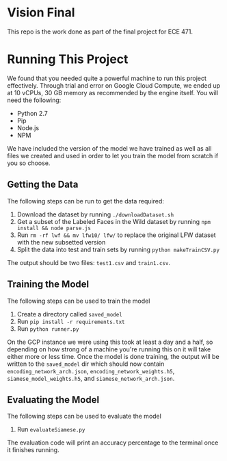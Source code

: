 # Vision Final
This repo is the work done as part of the final project for ECE 471. 

# Running This Project
We found that you needed quite a powerful machine to run this project effectively. Through trial and error on Google Cloud Compute, we ended up at 10 vCPUs, 30 GB memory as recommended by the engine itself. You will need the following:
* Python 2.7
* Pip
* Node.js 
* NPM

We have included the version of the model we have trained as well as all files we created and used in order to let you train the model from scratch if you so choose. 

## Getting the Data
The following steps can be run to get the data required:
1. Download the dataset by running `./downloadDataset.sh`
2. Get a subset of the Labeled Faces in the Wild dataset by running `npm install && node parse.js`
3. Run `rm -rf lwf && mv lfw10/ lfw/` to replace the original LFW dataset with the new subsetted version
4. Split the data into test and train sets by running `python makeTrainCSV.py`

The output should be two files: `test1.csv` and `train1.csv`.

## Training the Model
The following steps can be used to train the model
1. Create a directory called `saved_model`
2. Run `pip install -r requirements.txt`
3. Run `python runner.py`

On the GCP instance we were using this took at least a day and a half, so depending on how strong of a machine you're running this on it will take either more or less time. Once the model is done training, the output will be written to the `saved_model` dir which should now contain `encoding_network_arch.json`, `encoding_network_weights.h5`, `siamese_model_weights.h5`, and `siamese_network_arch.json`.

## Evaluating the Model
The following steps can be used to evaluate the model
1. Run `evaluateSiamese.py`

The evaluation code will print an accuracy percentage to the terminal once it finishes running.

